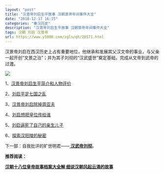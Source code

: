 ```yaml
---
layout: "post"
title: "汉景帝刘启生平故事 汉朝景帝年间事件大全"
date: "2018-12-17 16:15"
categories: "秦汉历史"
description: "汉景帝刘启生平故事 汉朝景帝年间事件大全"
tags: 汉朝 刘启 汉景帝
url: https://www.y5000.com/zgls/qh/20571.html
---
```






汉景帝刘启在西汉历史上占有重要地位，他继承和发展其父汉文帝的事业，与父亲一起开创“文景之治”；并为其子刘彻的“汉武盛世”奠定基础，完成从文帝到武帝的过渡。

![](https://img.y5000.com/uploads/allimg/170428/8-1F42Q550463G.jpg)

1、[汉景帝刘启生平简介和人物评价](https://www.y5000.com/zgls/qh/20564.html)

2、[刘启平定七国之乱](https://www.y5000.com/zgls/qh/20565.html)

3、[汉景帝刘启除掉周亚夫](https://www.y5000.com/zgls/qh/20566.html)

4、[刘启想把皇位传给谁](https://www.y5000.com/zgls/qh/20567.html)

5、[刘启逼死了自己的亲生儿子](https://www.y5000.com/zgls/qh/20568.html)

6、[探索汉阳陵的秘密](https://www.y5000.com/zgls/qh/20569.html)

下一部：自我批评的旷世明君——[ **汉武帝刘彻**](https://www.y5000.com/zgls/qh/20583.html)。

**推荐阅读：**

[**汉朝十八位皇帝故事档案大全解 细说汉朝风起云涌的故事**](https://www.y5000.com/zgls/qh/21041.html)

